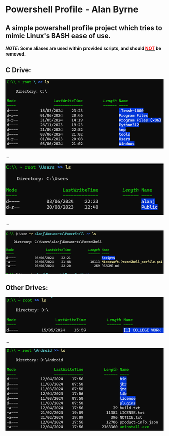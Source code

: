 # Powershell Profile - Alan Byrne

## A simple powershell profile project which tries to mimic Linux's BASH ease of use.

#### *NOTE*: Some aliases are used within provided scripts, and should <u>**<span style="color:red;">NOT</span>**</u> be removed.

## C Drive:
![alt text](images/image-4.png)

...

![alt text](images/image-3.png)

...

![alt text](images/image.png)

## Other Drives:
![alt text](images/image-1.png)

...

![alt text](images/image-2.png)
